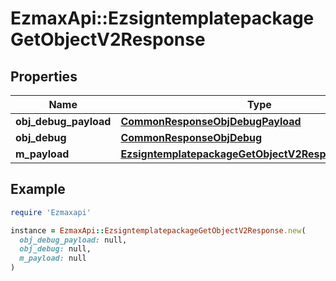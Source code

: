# EzmaxApi::EzsigntemplatepackageGetObjectV2Response

## Properties

| Name | Type | Description | Notes |
| ---- | ---- | ----------- | ----- |
| **obj_debug_payload** | [**CommonResponseObjDebugPayload**](CommonResponseObjDebugPayload.md) |  |  |
| **obj_debug** | [**CommonResponseObjDebug**](CommonResponseObjDebug.md) |  | [optional] |
| **m_payload** | [**EzsigntemplatepackageGetObjectV2ResponseMPayload**](EzsigntemplatepackageGetObjectV2ResponseMPayload.md) |  |  |

## Example

```ruby
require 'Ezmaxapi'

instance = EzmaxApi::EzsigntemplatepackageGetObjectV2Response.new(
  obj_debug_payload: null,
  obj_debug: null,
  m_payload: null
)
```

